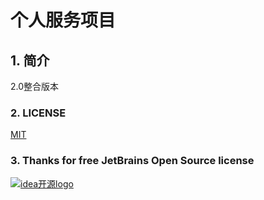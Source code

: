 # 个人服务项目
## 1. 简介
2.0整合版本

### 2. LICENSE
[MIT](https://en.wikipedia.org/wiki/MIT_License)

### 3. Thanks for free JetBrains Open Source license
[![idea开源logo](https://www.jetbrains.com/favicon-32x32.png "idea")](https://www.jetbrains.com/)
